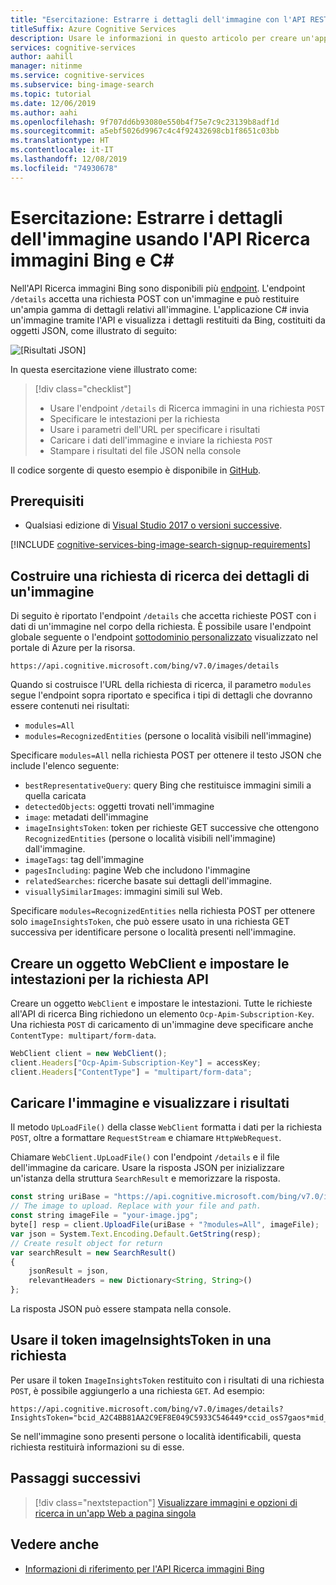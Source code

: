 ```yaml
---
title: "Esercitazione: Estrarre i dettagli dell'immagine con l'API REST e C# - Ricerca immagini Bing"
titleSuffix: Azure Cognitive Services
description: Usare le informazioni in questo articolo per creare un'applicazione C# in grado di estrarre i dettagli di un'immagine tramite l'API Ricerca immagini Bing.
services: cognitive-services
author: aahill
manager: nitinme
ms.service: cognitive-services
ms.subservice: bing-image-search
ms.topic: tutorial
ms.date: 12/06/2019
ms.author: aahi
ms.openlocfilehash: 9f707dd6b93080e550b4f75e7c9c23139b8adf1d
ms.sourcegitcommit: a5ebf5026d9967c4c4f92432698cb1f8651c03bb
ms.translationtype: HT
ms.contentlocale: it-IT
ms.lasthandoff: 12/08/2019
ms.locfileid: "74930678"
---
```

# <a name="tutorial-extract-image-details-using-the-bing-image-search-api-and-c"></a>Esercitazione: Estrarre i dettagli dell'immagine usando l'API Ricerca immagini Bing e C#

Nell'API Ricerca immagini Bing sono disponibili più [endpoint](https://docs.microsoft.com/azure/cognitive-services/bing-image-search/image-search-endpoint). L'endpoint `/details` accetta una richiesta POST con un'immagine e può restituire un'ampia gamma di dettagli relativi all'immagine. L'applicazione C# invia un'immagine tramite l'API e visualizza i dettagli restituiti da Bing, costituiti da oggetti JSON, come illustrato di seguito:

![[Risultati JSON]](media/cognitive-services-bing-images-api/jsonResult.jpg)

In questa esercitazione viene illustrato come:

> [!div class="checklist"]
> * Usare l'endpoint `/details` di Ricerca immagini in una richiesta `POST`
> * Specificare le intestazioni per la richiesta
> * Usare i parametri dell'URL per specificare i risultati
> * Caricare i dati dell'immagine e inviare la richiesta `POST`
> * Stampare i risultati del file JSON nella console

Il codice sorgente di questo esempio è disponibile in [GitHub](https://github.com/Azure-Samples/cognitive-services-REST-api-samples/blob/master/Tutorials/BingGetSimilarImages.cs).

## <a name="prerequisites"></a>Prerequisiti

* Qualsiasi edizione di [Visual Studio 2017 o versioni successive](https://visualstudio.microsoft.com/downloads/).

[!INCLUDE [cognitive-services-bing-image-search-signup-requirements](../../../includes/cognitive-services-bing-image-search-signup-requirements.md)]

## <a name="construct-an-image-details-search-request"></a>Costruire una richiesta di ricerca dei dettagli di un'immagine

Di seguito è riportato l'endpoint `/details` che accetta richieste POST con i dati di un'immagine nel corpo della richiesta. È possibile usare l'endpoint globale seguente o l'endpoint [sottodominio personalizzato](../../cognitive-services/cognitive-services-custom-subdomains.md) visualizzato nel portale di Azure per la risorsa.
```
https://api.cognitive.microsoft.com/bing/v7.0/images/details
```

Quando si costruisce l'URL della richiesta di ricerca, il parametro `modules` segue l'endpoint sopra riportato e specifica i tipi di dettagli che dovranno essere contenuti nei risultati:

* `modules=All`
* `modules=RecognizedEntities` (persone o località visibili nell'immagine)

Specificare `modules=All` nella richiesta POST per ottenere il testo JSON che include l'elenco seguente:

* `bestRepresentativeQuery`: query Bing che restituisce immagini simili a quella caricata
* `detectedObjects`: oggetti trovati nell'immagine
* `image`: metadati dell'immagine
* `imageInsightsToken`: token per richieste GET successive che ottengono `RecognizedEntities` (persone o località visibili nell'immagine) dall'immagine.
* `imageTags`: tag dell'immagine
* `pagesIncluding`: pagine Web che includono l'immagine
* `relatedSearches`: ricerche basate sui dettagli dell'immagine.
* `visuallySimilarImages`: immagini simili sul Web.

Specificare `modules=RecognizedEntities` nella richiesta POST per ottenere solo `imageInsightsToken`, che può essere usato in una richiesta GET successiva per identificare persone o località presenti nell'immagine.

## <a name="create-a-webclient-object-and-set-headers-for-the-api-request"></a>Creare un oggetto WebClient e impostare le intestazioni per la richiesta API

Creare un oggetto `WebClient` e impostare le intestazioni. Tutte le richieste all'API di ricerca Bing richiedono un elemento `Ocp-Apim-Subscription-Key`. Una richiesta `POST` di caricamento di un'immagine deve specificare anche `ContentType: multipart/form-data`.

```javascript
WebClient client = new WebClient();
client.Headers["Ocp-Apim-Subscription-Key"] = accessKey;
client.Headers["ContentType"] = "multipart/form-data";
```

## <a name="upload-the-image-and-display-the-results"></a>Caricare l'immagine e visualizzare i risultati

Il metodo `UpLoadFile()` della classe `WebClient` formatta i dati per la richiesta `POST`, oltre a formattare `RequestStream` e chiamare `HttpWebRequest`.

Chiamare `WebClient.UpLoadFile()` con l'endpoint `/details` e il file dell'immagine da caricare. Usare la risposta JSON per inizializzare un'istanza della struttura `SearchResult` e memorizzare la risposta.

```javascript        
const string uriBase = "https://api.cognitive.microsoft.com/bing/v7.0/images/details";
// The image to upload. Replace with your file and path.
const string imageFile = "your-image.jpg";
byte[] resp = client.UploadFile(uriBase + "?modules=All", imageFile);
var json = System.Text.Encoding.Default.GetString(resp);
// Create result object for return
var searchResult = new SearchResult()
{
    jsonResult = json,
    relevantHeaders = new Dictionary<String, String>()
};
```
La risposta JSON può essere stampata nella console.

## <a name="use-an-image-insights-token-in-a-request"></a>Usare il token imageInsightsToken in una richiesta

Per usare il token `ImageInsightsToken` restituito con i risultati di una richiesta `POST`, è possibile aggiungerlo a una richiesta `GET`. Ad esempio:

```
https://api.cognitive.microsoft.com/bing/v7.0/images/details?InsightsToken="bcid_A2C4BB81AA2C9EF8E049C5933C546449*ccid_osS7gaos*mid_BF7CC4FC4A882A3C3D56E644685BFF7B8BACEAF2
```

Se nell'immagine sono presenti persone o località identificabili, questa richiesta restituirà informazioni su di esse.

## <a name="next-steps"></a>Passaggi successivi

> [!div class="nextstepaction"]
> [Visualizzare immagini e opzioni di ricerca in un'app Web a pagina singola ](tutorial-bing-image-search-single-page-app.md)

## <a name="see-also"></a>Vedere anche

* [Informazioni di riferimento per l'API Ricerca immagini Bing](//docs.microsoft.com/rest/api/cognitiveservices/bing-images-api-v7-reference)
